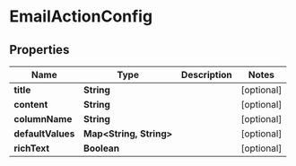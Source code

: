 
# EmailActionConfig

## Properties
Name | Type | Description | Notes
------------ | ------------- | ------------- | -------------
**title** | **String** |  |  [optional]
**content** | **String** |  |  [optional]
**columnName** | **String** |  |  [optional]
**defaultValues** | **Map&lt;String, String&gt;** |  |  [optional]
**richText** | **Boolean** |  |  [optional]



